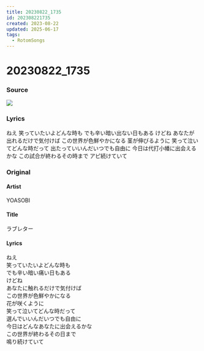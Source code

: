 ```yaml
---
title: 20230822_1735
id: 202308221735
created: 2023-08-22
updated: 2025-06-17
tags:
  - RotomSongs
---
```

# 20230822_1735

### Source

![](https://x.com/Starlystrongest/status/1693904739086565670)

### Lyrics

ねえ
笑っていたいよどんな時も
でも辛い暗い出ない日もある
けどね
あなたが出れるだけで気付けば
この世界が色鮮やかになる
茎が伸びるように
笑って泣いてどんな時だって
出たっていいんだいつでも自由に
今日は代打小幡に出会えるかな
この試合が終わるその時まで
アピ続けていて

### Original

#### Artist

YOASOBI

#### Title

ラブレター

#### Lyrics

ねえ  
笑っていたいよどんな時も  
でも辛い暗い痛い日もある  
けどね  
あなたに触れるだけで気付けば  
この世界が色鮮やかになる  
花が咲くように  
笑って泣いてどんな時だって  
選んでいいんだいつでも自由に  
今日はどんなあなたに出会えるかな  
この世界が終わるその日まで  
鳴り続けていて  


